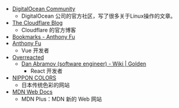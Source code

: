 - [DigitalOcean Community](https://www.digitalocean.com/community)
	- DigitalOcean 公司的官方社区，写了很多关于Linux操作的文章。
- [The Cloudflare Blog](https://blog.cloudflare.com)
	- Cloudflare 的官方博客
- [Bookmarks - Anthony Fu](https://antfu.me/bookmarks)
- [Anthony Fu](https://antfu.me/bookmarks)
	- Vue 开发者
- [Overreacted](https://overreacted.io)
	- [Dan Abramov (software engineer) - Wiki | Golden](https://golden.com/wiki/Dan_Abramov_(software_engineer)-99B8RJM#:~:text=Dan%20Abramov%20is%20a%20software,living%20in%20London%2C%20United%20Kingdom)
		- React 开发者
- [NIPPON COLORS](https://nipponcolors.com)
	- 日本传统色彩的网站
- [MDN Web Docs](https://developer.mozilla.org/en-US/)
	- MDN Plus：MDN 新的 Web 网站